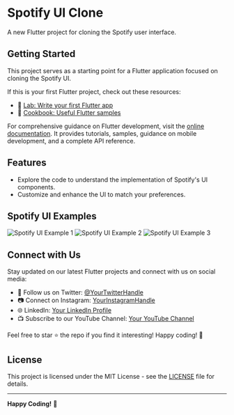 # Spotify UI Clone

A new Flutter project for cloning the Spotify user interface.

## Getting Started

This project serves as a starting point for a Flutter application focused on cloning the Spotify UI.

If this is your first Flutter project, check out these resources:

- 🚀 [Lab: Write your first Flutter app](https://docs.flutter.dev/get-started/codelab)
- 📘 [Cookbook: Useful Flutter samples](https://docs.flutter.dev/cookbook)

For comprehensive guidance on Flutter development, visit the [online documentation](https://docs.flutter.dev/). It provides tutorials, samples, guidance on mobile development, and a complete API reference.

## Features

- Explore the code to understand the implementation of Spotify's UI components.
- Customize and enhance the UI to match your preferences.

## Spotify UI Examples

![Spotify UI Example 1](spotify_ui_example_1.png)
![Spotify UI Example 2](spotify_ui_example_2.png)
![Spotify UI Example 3](spotify_ui_example_3.png)


## Connect with Us

Stay updated on our latest Flutter projects and connect with us on social media:

- 📱 Follow us on Twitter: [@YourTwitterHandle](https://twitter.com/YourTwitterHandle)
- 📷 Connect on Instagram: [YourInstagramHandle](https://www.instagram.com/YourInstagramHandle/)
- 🌐 LinkedIn: [Your LinkedIn Profile](https://www.linkedin.com/in/YourLinkedInProfile/)
- 📺 Subscribe to our YouTube Channel: [Your YouTube Channel](https://www.youtube.com/c/YourYouTubeChannel)

Feel free to star ⭐️ the repo if you find it interesting! Happy coding! 🚀

## License

This project is licensed under the MIT License - see the [LICENSE](LICENSE) file for details.

---

**Happy Coding!** 🚀
